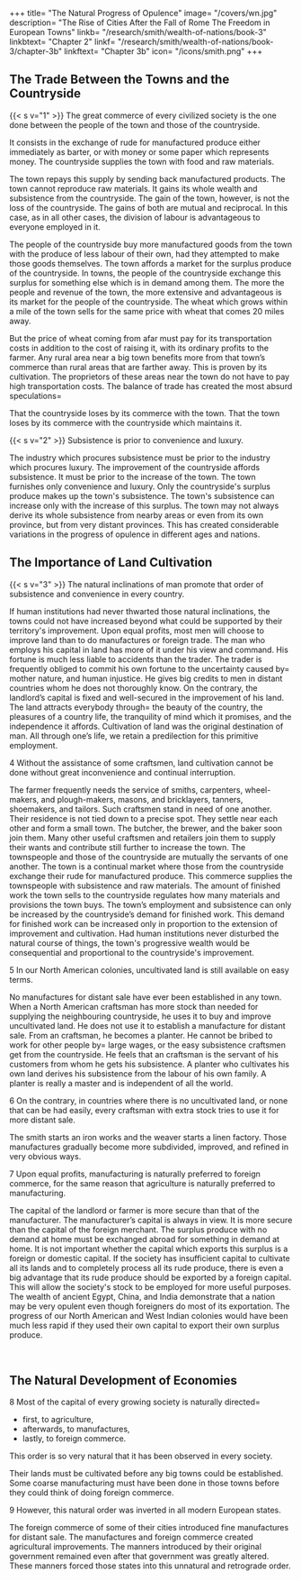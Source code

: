 +++
title=  "The Natural Progress of Opulence"
image=  "/covers/wn.jpg"
description=  "The Rise of Cities After the Fall of Rome The Freedom in European Towns"
linkb=  "/research/smith/wealth-of-nations/book-3"
linkbtext=  "Chapter 2"
linkf=  "/research/smith/wealth-of-nations/book-3/chapter-3b"
linkftext=  "Chapter 3b"
icon=  "/icons/smith.png"
+++


## The Trade Between the Towns and the Countryside

{{< s v="1" >}} The great commerce of every civilized society is the one done between the people of the town and those of the countryside.

It consists in the exchange of rude for manufactured produce either immediately as barter, or with money or some paper which represents money.
The countryside supplies the town with food and raw materials.

The town repays this supply by sending back manufactured products.
The town cannot reproduce raw materials.
It gains its whole wealth and subsistence from the countryside.
The gain of the town, however, is not the loss of the countryside.
The gains of both are mutual and reciprocal.
In this case, as in all other cases, the division of labour is advantageous to everyone employed in it.

The people of the countryside buy more manufactured goods from the town with the produce of less labour of their own, had they attempted to make those goods themselves.
The town affords a market for the surplus produce of the countryside.
In towns, the people of the countryside exchange this surplus for something else which is in demand among them.
The more the people and revenue of the town, the more extensive and advantageous is its market for the people of the countryside.
The wheat which grows within a mile of the town sells for the same price with wheat that comes 20 miles away.

But the price of wheat coming from afar must pay for its transportation costs in addition to the cost of raising it, with its ordinary profits to the farmer.
Any rural area near a big town benefits more from that town’s commerce than rural areas that are farther away.
This is proven by its cultivation.
The proprietors of these areas near the town do not have to pay high transportation costs.
The balance of trade has created the most absurd speculations= 

That the countryside loses by its commerce with the town.
That the town loses by its commerce with the countryside which maintains it.


{{< s v="2" >}} Subsistence is prior to convenience and luxury.

The industry which procures subsistence must be prior to the industry which procures luxury.
The improvement of the countryside affords subsistence.
It must be prior to the increase of the town.
The town furnishes only convenience and luxury.
Only the countryside's surplus produce makes up the town's subsistence.
The town's subsistence can increase only with the increase of this surplus.
The town may not always derive its whole subsistence from nearby areas or even from its own province, but from very distant provinces.
This has created considerable variations in the progress of opulence in different ages and nations.


## The Importance of Land Cultivation

{{< s v="3" >}} The natural inclinations of man promote that order of subsistence and convenience in every country.

If human institutions had never thwarted those natural inclinations, the towns could not have increased beyond what could be supported by their territory's improvement.
Upon equal profits, most men will choose to improve land than to do manufactures or foreign trade.
The man who employs his capital in land has more of it under his view and command.
His fortune is much less liable to accidents than the trader.
The trader is frequently obliged to commit his own fortune to the uncertainty caused by= 
mother nature, and
human injustice.
He gives big credits to men in distant countries whom he does not thoroughly know.
On the contrary, the landlord’s capital is fixed and well-secured in the improvement of his land.
The land attracts everybody through= 
the beauty of the country,
the pleasures of a country life,
the tranquility of mind which it promises, and
the independence it affords.
Cultivation of land was the original destination of man.
All through one’s life, we retain a predilection for this primitive employment.

4 Without the assistance of some craftsmen, land cultivation cannot be done without great inconvenience and continual interruption.

The farmer frequently needs the service of smiths, carpenters, wheel-makers, and plough-makers, masons, and bricklayers, tanners, shoemakers, and tailors.
Such craftsmen stand in need of one another.
Their residence is not tied down to a precise spot.
They settle near each other and form a small town.
The butcher, the brewer, and the baker soon join them.
Many other useful craftsmen and retailers join them to supply their wants and contribute still further to increase the town.
The townspeople and those of the countryside are mutually the servants of one another.
The town is a continual market where those from the countryside exchange their rude for manufactured produce.
This commerce supplies the townspeople with subsistence and raw materials.
The amount of finished work the town sells to the countryside regulates how many materials and provisions the town buys.
The town’s employment and subsistence can only be increased by the countryside’s demand for finished work.
This demand for finished work can be increased only in proportion to the extension of improvement and cultivation.
Had human institutions never disturbed the natural course of things, the town's progressive wealth would be consequential and proportional to the countryside's improvement.

5 In our North American colonies, uncultivated land is still available on easy terms.

No manufactures for distant sale have ever been established in any town.
When a North American craftsman has more stock than needed for supplying the neighbouring countryside, he uses it to buy and improve uncultivated land.
He does not use it to establish a manufacture for distant sale.
From an craftsman, he becomes a planter.
He cannot be bribed to work for other people by= 
large wages, or
the easy subsistence craftsmen get from the countryside.
He feels that an craftsman is the servant of his customers from whom he gets his subsistence.
A planter who cultivates his own land derives his subsistence from the labour of his own family.
A planter is really a master and is independent of all the world.

6 On the contrary, in countries where there is no uncultivated land, or none that can be had easily, every craftsman with extra stock tries to use it for more distant sale.

The smith starts an iron works and the weaver starts a linen factory.
Those manufactures gradually become more subdivided, improved, and refined in very obvious ways.

7 Upon equal profits, manufacturing is naturally preferred to foreign commerce, for the same reason that agriculture is naturally preferred to manufacturing.

The capital of the landlord or farmer is more secure than that of the manufacturer.
The manufacturer’s capital is always in view.
It is more secure than the capital of the foreign merchant.
The surplus produce with no demand at home must be exchanged abroad for something in demand at home.
It is not important whether the capital which exports this surplus is a foreign or domestic capital.
If the society has insufficient capital to cultivate all its lands and to completely process all its rude produce, there is even a big advantage that its rude produce should be exported by a foreign capital.
This will allow the society's stock to be employed for more useful purposes.
The wealth of ancient Egypt, China, and India demonstrate that a nation may be very opulent even though foreigners do most of its exportation.
The progress of our North American and West Indian colonies would have been much less rapid if they used their own capital to export their own surplus produce.

<br>

## The Natural Development of Economies

8 Most of the capital of every growing society is naturally directed= 
- first, to agriculture,
- afterwards, to manufactures,
- lastly, to foreign commerce.

This order is so very natural that it has been observed in every society.

Their lands must be cultivated before any big towns could be established.
Some coarse manufacturing must have been done in those towns before they could think of doing foreign commerce.

9 However, this natural order was inverted in all modern European states.

The foreign commerce of some of their cities introduced fine manufactures for distant sale.
The manufactures and foreign commerce created agricultural improvements.
The manners introduced by their original government remained even after that government was greatly altered.
These manners forced those states into this unnatural and retrograde order.
